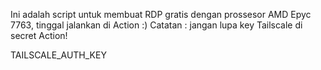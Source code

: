 Ini adalah script untuk membuat RDP gratis dengan prossesor AMD Epyc 7763, tinggal jalankan di Action :)
Catatan : jangan lupa key Tailscale di secret Action!

TAILSCALE_AUTH_KEY
